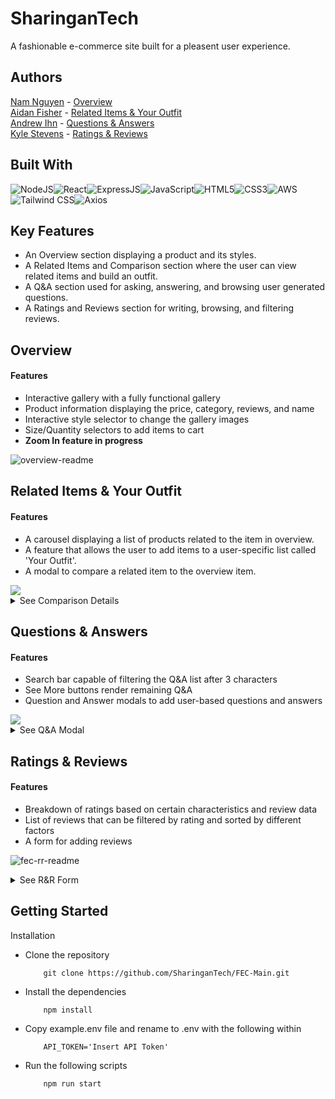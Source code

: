 # SharinganTech

A fashionable e-commerce site built for a pleasent user experience.

## Authors

[Nam Nguyen](https://www.github.com/nnguye47) - [Overview](#overview)\
[Aidan Fisher](https://www.github.com/aidanFisher97) - [Related Items & Your Outfit](#related-items)\
[Andrew Ihn](https://www.github.com/roormade) - [Questions & Answers](#qa)\
[Kyle Stevens](https://www.github.com/kylestevens32) - [Ratings & Reviews](#ratings-reviews)


## Built With
![NodeJS](https://img.shields.io/badge/Node.js-43853D?style=for-the-badge&logo=node.js&logoColor=white)![React](https://img.shields.io/badge/React-20232A?style=for-the-badge&logo=react&logoColor=61DAFB)![ExpressJS](https://img.shields.io/badge/Express.js-404D59?style=for-the-badge)![JavaScript](https://img.shields.io/badge/JavaScript-323330?style=for-the-badge&logo=javascript&logoColor=F7DF1E)![HTML5](https://img.shields.io/badge/HTML5-E34F26?style=for-the-badge&logo=html5&logoColor=white)![CSS3](https://img.shields.io/badge/CSS3-1572B6?style=for-the-badge&logo=css3&logoColor=white)![AWS](https://img.shields.io/badge/Amazon_AWS-232F3E?style=for-the-badge&logo=amazon-aws&logoColor=white)![Tailwind CSS](https://img.shields.io/badge/tailwindcss-ff69b4?style=for-the-badge&logo=tailwindcss&logoColor=white)![Axios](https://img.shields.io/badge/axios-CA4245?style=for-the-badge&logo=axios&logoColor=white)

## Key Features
- An Overview section displaying a product and its styles.
- A Related Items and Comparison section where the user can view related items and build an outfit.
- A Q&A section used for asking, answering, and browsing user generated questions.
- A Ratings and Reviews section for writing, browsing, and filtering reviews.

## Overview
#### Features
- Interactive gallery with a fully functional gallery
- Product information displaying the price, category, reviews, and name
- Interactive style selector to change the gallery images
- Size/Quantity selectors to add items to cart
- **Zoom In feature in progress**

![overview-readme](readMeImages/Overview/overview.jpg)

<a name="related-items"></a>
## Related Items & Your Outfit
#### Features
- A carousel displaying a list of products related to the item in overview.
- A feature that allows the user to add items to a user-specific list called 'Your Outfit'.
- A modal to compare a related item to the overview item.

<img src="readMeImages/RIC/relatedItems.png"/>

<details>
    <summary>See Comparison Details</summary>

<img src="readMeImages/RIC/modal.png" width="600"/>

</details>

<a name="qa"></a>
## Questions & Answers
#### Features
- Search bar capable of filtering the Q&A list after 3 characters
- See More buttons render remaining Q&A
- Question and Answer modals to add user-based questions and answers

<img src="readMeImages/QA/QAList.png"/>

<details>
    <summary>See Q&A Modal</summary>

<img src="readMeImages/QA/QAForm.png"/>

</details>


<a name="ratings-reviews"></a>
## Ratings & Reviews
#### Features
- Breakdown of ratings based on certain characteristics and review data
- List of reviews that can be filtered by rating and sorted by different factors
- A form for adding reviews


![fec-rr-readme](readMeImages/RatingsAndReviews/RatingsAndReviews.jpg)


<details>
    <summary>See R&R Form</summary>


<img src="readMeImages/RatingsAndReviews/FormWithValidation.jpg" width="600"/>


</details>


## Getting Started

Installation
- Clone the repository
    ```
        git clone https://github.com/SharinganTech/FEC-Main.git
    ```
- Install the dependencies
    ```
        npm install
    ```
- Copy example.env file and rename to .env with the following within
    ```
        API_TOKEN='Insert API Token'
    ```
- Run the following scripts
    ```
        npm run start
    ```

